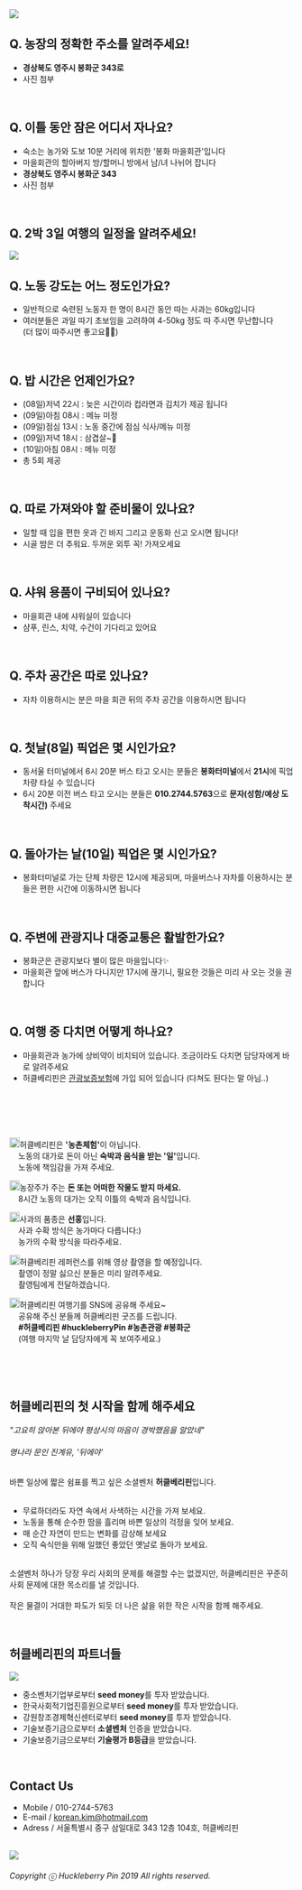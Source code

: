 <img src="https://raw.githubusercontent.com/SUWANKIM/ReadMe/master/profile1.png">

<br>

## Q. 농장의 정확한 주소를 알려주세요!

- <b>경상북도 영주시 봉화군 343로</b>
- 사진 첨부

<br>

## Q. 이틀 동안 잠은 어디서 자나요?

- 숙소는 농가와 도보 10분 거리에 위치한 '봉화 마을회관'입니다
- 마을회관의 할아버지 방/할머니 방에서 남/녀 나뉘어 잡니다<br> 
- <b>경상북도 영주시 봉화군 343</b>
- 사진 첨부
 
<br>

## Q. 2박 3일 여행의 일정을 알려주세요!

<img src="https://raw.githubusercontent.com/SUWANKIM/ReadMe/master/processsss.png">



<br>

## Q. 노동 강도는 어느 정도인가요?
 
- 일반적으로 숙련된 노동자 한 명이 8시간 동안 따는 사과는 60kg입니다<br> 
- 여러분들은 과일 따기 초보임을 고려하여 4-50kg 정도 따 주시면 무난합니다<br> 
(더 많이 따주시면 좋고요🍏🍎)  

<br>

## Q. 밥 시간은 언제인가요?

- (08일)저녁 22시 : 늦은 시간이라 컵라면과 김치가 제공 됩니다
- (09일)아침 08시 : 메뉴 미정
- (09일)점심 13시 : 노동 중간에 점심 식사/메뉴 미정
- (09일)저녁 18시 : 삼겹살~🥓
- (10일)아침 08시 : 메뉴 미정
- 총 5회 제공

<br>

## Q. 따로 가져와야 할 준비물이 있나요?

- 일할 때 입을 편한 옷과 긴 바지 그리고 운동화 신고 오시면 됩니다!
- 시골 밤은 더 추워요. 두꺼운 외투 꼭! 가져오세요

<br>

## Q. 샤워 용품이 구비되어 있나요?

- 마을회관 내에 샤워실이 있습니다
- 샴푸, 린스, 치약, 수건이 기다리고 있어요

<br>

## Q. 주차 공간은 따로 있나요?

- 자차 이용하시는 분은 마을 회관 뒤의 주차 공간을 이용하시면 됩니다

<br>

## Q. 첫날(8일) 픽업은 몇 시인가요?

- 동서울 터미널에서 6시 20분 버스 타고 오시는 분들은 <b>봉화터미널</b>에서 <b>21시</b>에 픽업 차량 타실 수 있습니다
- 6시 20분 이전 버스 타고 오시는 분들은 <b>010.2744.5763</b>으로 <b>문자(성함/예상 도착시간)</b> 주세요

<br>

## Q. 돌아가는 날(10일) 픽업은 몇 시인가요?

- 봉화터미널로 가는 단체 차량은 12시에 제공되며, 마을버스나 자차를 이용하시는 분들은 편한 시간에 이동하시면 됩니다

<br>

## Q. 주변에 관광지나 대중교통은 활발한가요?

- 봉화군은 관광지보다 별이 많은 마을입니다✨
- 마을회관 앞에 버스가 다니지만 17시에 끊기니, 필요한 것들은 미리 사 오는 것을 권합니다

<br>

## Q. 여행 중 다치면 어떻게 하나요?

- 마을회관과 농가에 상비약이 비치되어 있습니다. 조금이라도 다치면 담당자에게 바로 알려주세요
- 허클베리핀은 [관광보증보험](https://raw.githubusercontent.com/SUWANKIM/ReadMe/master/insurance.png)에 가입 되어 있습니다 (다쳐도 된다는 말 아님..)




<br>
<br>
<br>
<br>


<p><img src="https://raw.githubusercontent.com/SUWANKIM/ReadMe/master/pin.jpg" alt="라라라" 
        width="18" height="18">허클베리핀은 <b>'농촌체험'</b>이 아닙니다. <br>&nbsp;&nbsp;&nbsp;&nbsp;노동의 대가로 돈이 아닌 <b>숙박과 음식을 받는 '일'</b>입니다. <br>&nbsp;&nbsp;&nbsp;&nbsp;노동에 책임감을 가져 주세요.</p>



<p><img src="https://raw.githubusercontent.com/SUWANKIM/ReadMe/master/pin.jpg" alt="라라라" 
        width="18" height="18">농장주가 주는 <b>돈 또는 어떠한 작물도 받지 마세요.</b> <br>&nbsp;&nbsp;&nbsp;&nbsp;8시간 노동의 대가는 오직 이틀의 숙박과 음식입니다.</p>
        


<p><img src="https://raw.githubusercontent.com/SUWANKIM/ReadMe/master/pin.jpg" alt="라라라" 
        width="18" height="18">사과의 품종은 <b>선홍</b>입니다.<br>&nbsp;&nbsp;&nbsp;&nbsp;사과 수확 방식은 농가마다 다릅니다:)<br>&nbsp;&nbsp;&nbsp;&nbsp;농가의 수확 방식을 따라주세요.</p>


<p><img src="https://raw.githubusercontent.com/SUWANKIM/ReadMe/master/pin.jpg" alt="라라라" 
        width="18" height="18">허클베리핀 레퍼런스를 위해 영상 촬영을 할 예정입니다.<br>&nbsp;&nbsp;&nbsp;&nbsp;촬영이 정말 싫으신 분들은 미리 알려주세요.<br>&nbsp;&nbsp;&nbsp;&nbsp;촬영팀에게 전달하겠습니다.</p>
        

<p><img src="https://raw.githubusercontent.com/SUWANKIM/ReadMe/master/pin.jpg" alt="라라라" 
       width="18" height="18">허클베리핀 여행기를 SNS에 공유해 주세요~<br>&nbsp;&nbsp;&nbsp;&nbsp;공유해 주신 분들께 허클베리핀 굿즈를 드립니다.<br>&nbsp;&nbsp;&nbsp;&nbsp;<b>#허클베리핀 #huckleberryPin #농촌관광 #봉화군</b><br>&nbsp;&nbsp;&nbsp;&nbsp;(여행 마지막 날 담당자에게 꼭 보여주세요.)</p>        




<br>
<br>
<br>

## 허클베리핀의 첫 시작을 함께 해주세요

<i>"고요히 앉아본 뒤에야 평상시의 마음이 경박했음을 알았네"</i>
<h6>명나라 문인 진계유, '뒤에야'</h6>

바쁜 일상에 짧은 쉼표를 찍고 싶은 소셜벤처 <b>허클베리핀</b>입니다.<br></br>

- 무료하더라도 자연 속에서 사색하는 시간을 가져 보세요.<br>
- 노동을 통해 순수한 땀을 흘리며 바쁜 일상의 걱정을 잊어 보세요.<br> 
- 매 순간 자연이 만드는 변화를 감상해 보세요<br>
- 오직 숙식만을 위해 일했던 좋았던 옛날로 돌아가 보세요.<br><br>


소셜벤처 하나가 당장 우리 사회의 문제를 해결할 수는 없겠지만, 허클베리핀은 꾸준히 사회 문제에 대한 목소리를 낼 것입니다.<br><br>
작은 물결이 거대한 파도가 되듯 더 나은 삶을 위한 작은 시작을 함께 해주세요.

<br>

## 허클베리핀의 파트너들

<img src="https://raw.githubusercontent.com/SUWANKIM/ReadMe/master/logo.png">

- 중소벤처기업부로부터 <b>seed money</b>를 투자 받았습니다.<br>
- 한국사회적기업진흥원으로부터 <b>seed money</b>를 투자 받았습니다.<br>
- 강원창조경제혁신센터로부터 <b>seed money</b>를 투자 받았습니다.<br>
- 기술보증기금으로부터 <b>소셜벤처</b> 인증을 받았습니다.<br>
- 기술보증기금으로부터 <b>기술평가 B등급</b>을 받았습니다.

<br>

## Contact Us

- Mobile / 010-2744-5763
- E-mail / korean.kim@hotmail.com
- Adress / 서울특별시 중구 삼일대로 343 12층 104호, 허클베리핀

<br>


<img src="https://raw.githubusercontent.com/SUWANKIM/ReadMe/master/under_pin.png">



<h6>Copyright ⓒ Huckleberry Pin 2019 All rights reserved.</h6>
